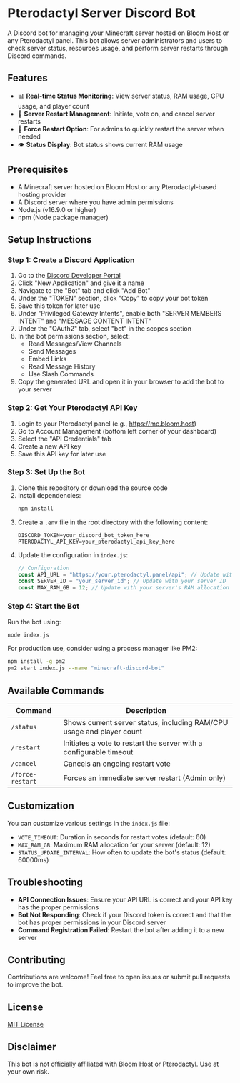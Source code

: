 # Pterodactyl Server Discord Bot

A Discord bot for managing your Minecraft server hosted on Bloom Host or any Pterodactyl panel. This bot allows server administrators and users to check server status, resources usage, and perform server restarts through Discord commands.

## Features

- 📊 **Real-time Status Monitoring**: View server status, RAM usage, CPU usage, and player count
- 🔄 **Server Restart Management**: Initiate, vote on, and cancel server restarts
- 🚀 **Force Restart Option**: For admins to quickly restart the server when needed
- 👁️ **Status Display**: Bot status shows current RAM usage

## Prerequisites

- A Minecraft server hosted on Bloom Host or any Pterodactyl-based hosting provider
- A Discord server where you have admin permissions
- Node.js (v16.9.0 or higher)
- npm (Node package manager)

## Setup Instructions

### Step 1: Create a Discord Application

1. Go to the [Discord Developer Portal](https://discord.com/developers/applications)
2. Click "New Application" and give it a name
3. Navigate to the "Bot" tab and click "Add Bot"
4. Under the "TOKEN" section, click "Copy" to copy your bot token
5. Save this token for later use
6. Under "Privileged Gateway Intents", enable both "SERVER MEMBERS INTENT" and "MESSAGE CONTENT INTENT"
7. Under the "OAuth2" tab, select "bot" in the scopes section
8. In the bot permissions section, select:
   - Read Messages/View Channels
   - Send Messages
   - Embed Links
   - Read Message History
   - Use Slash Commands
9. Copy the generated URL and open it in your browser to add the bot to your server

### Step 2: Get Your Pterodactyl API Key

1. Login to your Pterodactyl panel (e.g., https://mc.bloom.host)
2. Go to Account Management (bottom left corner of your dashboard)
3. Select the "API Credentials" tab
4. Create a new API key
5. Save this API key for later use

### Step 3: Set Up the Bot

1. Clone this repository or download the source code
2. Install dependencies:
   ```bash
   npm install
   ```
3. Create a `.env` file in the root directory with the following content:
   ```
   DISCORD_TOKEN=your_discord_bot_token_here
   PTERODACTYL_API_KEY=your_pterodactyl_api_key_here
   ```
4. Update the configuration in `index.js`:
   ```javascript
   // Configuration
   const API_URL = "https://your.pterodactyl.panel/api"; // Update with your panel URL
   const SERVER_ID = "your_server_id"; // Update with your server ID
   const MAX_RAM_GB = 12; // Update with your server's RAM allocation
   ```

### Step 4: Start the Bot

Run the bot using:
```bash
node index.js
```

For production use, consider using a process manager like PM2:
```bash
npm install -g pm2
pm2 start index.js --name "minecraft-discord-bot"
```

## Available Commands

| Command | Description |
|---------|-------------|
| `/status` | Shows current server status, including RAM/CPU usage and player count |
| `/restart` | Initiates a vote to restart the server with a configurable timeout |
| `/cancel` | Cancels an ongoing restart vote |
| `/force-restart` | Forces an immediate server restart (Admin only) |

## Customization

You can customize various settings in the `index.js` file:

- `VOTE_TIMEOUT`: Duration in seconds for restart votes (default: 60)
- `MAX_RAM_GB`: Maximum RAM allocation for your server (default: 12)
- `STATUS_UPDATE_INTERVAL`: How often to update the bot's status (default: 60000ms)

## Troubleshooting

- **API Connection Issues**: Ensure your API URL is correct and your API key has the proper permissions
- **Bot Not Responding**: Check if your Discord token is correct and that the bot has proper permissions in your Discord server
- **Command Registration Failed**: Restart the bot after adding it to a new server

## Contributing

Contributions are welcome! Feel free to open issues or submit pull requests to improve the bot.

## License

[MIT License](LICENSE)

## Disclaimer

This bot is not officially affiliated with Bloom Host or Pterodactyl. Use at your own risk.
